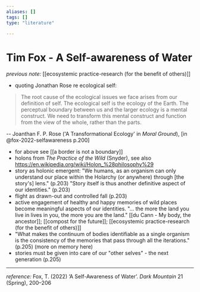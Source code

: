 ```yaml
---
aliases: []
tags: []
type: "literature"

---
```


# Tim Fox - A Self-awareness of Water

_previous note:_ [[ecosystemic practice-research (for the benefit of others)]]

- quoting Jonathan Rose re ecological self:

> The root cause of the ecological issues we face arises from our definition of self. The ecological self is the ecology of the Earth. The perceptual boundary between us and the larger ecology is a mental construct. We need to transform this mental construct and function from the view of the whole, rather than the parts.

-- Joanthan F. P. Rose ('A Transformational Ecology' in _Moral Ground_), [in @fox-2022-selfawareness p.200]

- for above see [[a border is not a boundary]]
- holons from _The Practice of the Wild_ (Snyder), see also <https://en.wikipedia.org/wiki/Holon_%28philosophy%29>
- story as holonic emergent: "We humans, as an organism can only understand our place within the Holarchy (or anywhere) through [the story's] lens." (p.203) "Story itself is thus another definitive aspect of our identities." (p.203)
- flight as drawn-out and controlled fall (p.203)
- active engagement of healthy and happy memories of wild places become meaningful aspects of our identities. "... the more the land you live in lives in you, the more you are the land." [[du Cann - My body, the ancestor]]; [[compost for the future]]; [[ecosystemic practice-research (for the benefit of others)]]
- "What makes the continuum of bodies identifiable as a single organism is the consistency of the memories that pass through all the iterations." (p.205) (more on memory here)
- stories must be given into care of our "other selves" - the next generation (p.205)


---
_reference:_ Fox, T. (2022) ‘A Self-Awareness of Water’. _Dark Mountain_ 21 (Spring), 200–206